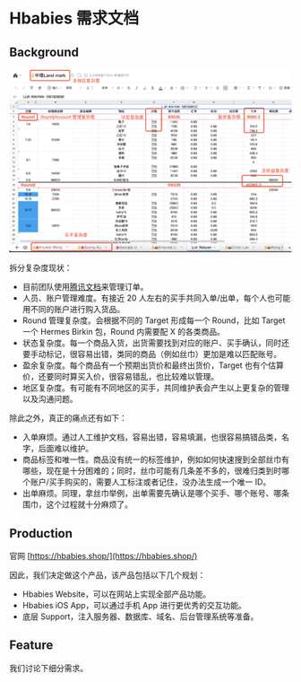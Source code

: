 # Hbabies 需求文档

## Background

![腾讯文档截图](background.jpg)

拆分复杂度现状：
- 目前团队使用[腾讯文档](https://docs.qq.com)来管理订单。
- 人员、账户管理难度。有接近 20 人左右的买手共同入单/出单，每个人也可能用不同的账户进行购入货品。
- Round 管理复杂度。会根据不同的 Target 形成每一个 Round，比如 Target 一个 Hermes Birkin 包，Round 内需要配 X 的各类商品。
- 状态复杂度。每一个商品入货，出货需要找到对应的账户、买手确认，同时还要手动标记，很容易出错，类同的商品（例如丝巾）更加是难以匹配账号。
- 盈余复杂度。每个商品有一个预期出货价和最终出货价，Target 也有个估算价，还要同时算买入价，很容易错乱，也比较难以管理。
- 地区复杂度。有可能有不同地区的买手，共同维护表会产生以上更复杂的管理以及沟通问题。

除此之外，真正的痛点还有如下：
- 入单麻烦。通过人工维护文档，容易出错，容易填漏，也很容易搞错品类，名字，后面难以维护。
- 商品标签和唯一性。商品没有统一的标签维护，例如如何快速搜到全部丝巾有哪些，现在是十分困难的；同时，丝巾可能有几条差不多的，很难归类到时哪个账户/买手购买的，需要人工标注或者记住，没办法生成一个唯一 ID。
- 出单麻烦。同理，拿丝巾举例，出单需要先确认是哪个买手、哪个账号、哪条围巾，这个过程就十分麻烦了。

## Production

官网 [https://hbabies.shop/](https://hbabies.shop/)

因此，我们决定做这个产品，该产品包括以下几个规划：
- Hbabies Website，可以在网站上实现全部产品功能。
- Hbabies iOS App，可以通过手机 App 进行更优秀的交互功能。
- 底层 Support，注入服务器、数据库、域名、后台管理系统等准备。

## Feature

我们讨论下细分需求。